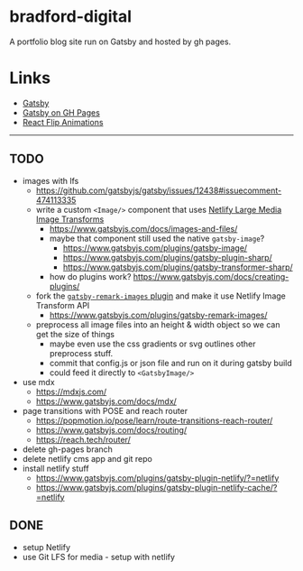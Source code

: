 # bradford-digital
A portfolio blog site run on Gatsby and hosted by gh pages.


# Links
- [Gatsby](https://www.gatsbyjs.org/)
- [Gatsby on GH Pages](https://www.gatsbyjs.org/docs/how-gatsby-works-with-github-pages/)
- [React Flip Animations](https://github.com/aholachek/react-flip-toolkit)

---

## TODO
- images with lfs
  - https://github.com/gatsbyjs/gatsby/issues/12438#issuecomment-474113335
  - write a custom `<Image/>` component that uses [Netlify Large Media Image Transforms](https://docs.netlify.com/large-media/transform-images/#request-transformations)
    - https://www.gatsbyjs.com/docs/images-and-files/
    - maybe that component still used the native `gatsby-image`?
      - https://www.gatsbyjs.com/plugins/gatsby-image/
      - https://www.gatsbyjs.com/plugins/gatsby-plugin-sharp/
      - https://www.gatsbyjs.com/plugins/gatsby-transformer-sharp/
    - how do plugins work? https://www.gatsbyjs.com/docs/creating-plugins/
  - fork the [`gatsby-remark-images` plugin](https://github.com/gatsbyjs/gatsby/tree/master/packages/gatsby-remark-images) and make it use Netlify Image Transform API
    - https://www.gatsbyjs.com/plugins/gatsby-remark-images/
  - preprocess all image files into an height & width object so we can get the size of things
    - maybe even use the css gradients or svg outlines other preprocess stuff.
    - commit that config.js or json file and run on it during gatsby build
    - could feed it directly to `<GatsbyImage/>`
- use mdx
  - https://mdxjs.com/
  - https://www.gatsbyjs.com/docs/mdx/
- page transitions with POSE and reach router
  - https://popmotion.io/pose/learn/route-transitions-reach-router/
  - https://www.gatsbyjs.com/docs/routing/
  - https://reach.tech/router/
- delete gh-pages branch
- delete netlify cms app and git repo
- install netlify stuff
  - https://www.gatsbyjs.com/plugins/gatsby-plugin-netlify/?=netlify
  - https://www.gatsbyjs.com/plugins/gatsby-plugin-netlify-cache/?=netlify

## DONE
- setup Netlify
- use Git LFS for media - setup with netlify
